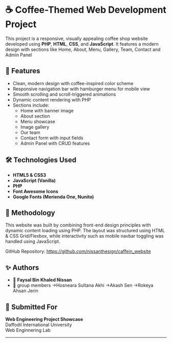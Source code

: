 # ☕ Coffee-Themed Web Development Project

This project is a responsive, visually appealing coffee shop website developed using **PHP**, **HTML**, **CSS**, and **JavaScript**. It features a modern design with sections like Home, About, Menu, Gallery, Team, Contact and Admin Panel

## 📌 Features

- Clean, modern design with coffee-inspired color scheme  
- Responsive navigation bar with hamburger menu for mobile view  
- Smooth scrolling and scroll-triggered animations  
- Dynamic content rendering with PHP  
- Sections include:
  - Home with banner image
  - About section
  - Menu showcase
  - Image gallery
  - Our team
  - Contact form with input fields
  - Admin Panel with CRUD features

## 🛠️ Technologies Used

- **HTML5 & CSS3**  
- **JavaScript (Vanilla)**  
- **PHP**  
- **Font Awesome Icons**  
- **Google Fonts (Merienda One, Nunito)**




## 🧠 Methodology

This website was built by combining front-end design principles with dynamic content loading using PHP. The layout was structured using HTML & CSS Grid/Flexbox, while interactivity such as mobile navbar toggling was handled using JavaScript.

GitHub Repository: https://github.com/nissanthesign/caffein_website



## ✨ Authors

- 👤 **Faysal Bin Khaled Nissan**  
- 👤 group members 
      ->Hosneara Sultana Akhi
      ->Akash Sen
      ->Rokeya Ahsan Jerin

## 📅 Submitted For

**Web Engineering Project Showcase**  
Daffodil International University  
Web Enginnering Lab 


---

